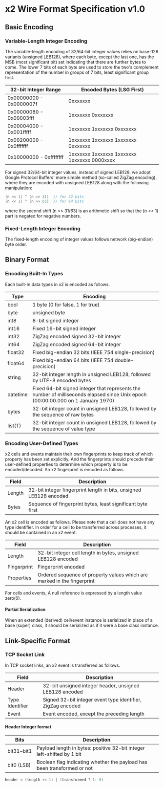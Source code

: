 x2 Wire Format Specification v1.0
=================================

Basic Encoding
--------------

### Variable-Length Integer Encoding

The variable-length encoding of 32/64-bit integer values relies on base-128
variants (unsigned LEB128), where each byte, except the last one, has the MSB
(most significant bit) set indicating that there are further bytes to come. The
lower 7 bits of each byte are used to store the two's complement representation
of the number in groups of 7 bits, least significant group first.

| 32-bit Integer Range    | Encoded Bytes (LSG First)                    |
|-------------------------|----------------------------------------------|
| 0x00000000 - 0x0000007f | 0xxxxxxx                                     |
| 0x00000080 - 0x00003fff | 1xxxxxxx 0xxxxxxx                            |
| 0x00004000 - 0x001fffff | 1xxxxxxx 1xxxxxxx 0xxxxxxx                   |
| 0x00200000 - 0x0fffffff | 1xxxxxxx 1xxxxxxx 1xxxxxxx 0xxxxxxx          |
| 0x10000000 - 0xffffffff | 1xxxxxxx 1xxxxxxx 1xxxxxxx 1xxxxxxx 0000xxxx |

For signed 32/64-bit integer values, instead of signed LEB128, we adopt Google
Protocol Buffers' more simple method (so-called ZigZag encoding), where they are
encoded with unsigned LEB128 along with the following manipulation:

```c
(n << 1) ^ (n >> 31)  // for 32 bits
(n << 1) ^ (n >> 63)  // for 64 bits
```

where the second shift (n >> 31/63) is an arithmetic shift so that the (n << 1)
part is negated for negative numbers.

### Fixed-Length Integer Encoding

The fixed-length encoding of integer values follows network (big-endian) byte
order.

Binary Format
-------------

### Encoding Built-In Types

Each built-in data types in x2 is encoded as follows.

| Type     | Encoding                                             |
|----------|------------------------------------------------------|
| bool     | 1 byte (0 for false, 1 for true)                     |
| byte     | unsigned byte                                        |
| int8     | 8-bit signed integer                                 |
| int16    | Fixed 16-bit signed integer                          |
| int32    | ZigZag encoded signed 32-bit integer                 |
| int64    | ZigZag encoded signed 64-bit integer                 |
| float32  | Fixed big-endian 32 bits (IEEE 754 single-precision) |
| float64  | Fixed big-endian 64 bits (IEEE 754 double-precision) |
| string   | 32-bit integer length in unsigned LEB128, followed by UTF-8 encoded bytes |
| datetime | Fixed 64-bit signed integer that represents the number of milliseconds elapsed since Unix epoch (00:00:00.000 on 1 January 1970) |
| bytes    | 32-bit integer count in unsigned LEB128, followed by the sequence of raw bytes |
| list(T)  | 32-bit integer count in unsigned LEB128, followed by the sequence of value type |

### Encoding User-Defined Types

x2 cells and events maintain their own fingerprints to keep track of which
property has been set explicitly. And the fingerprints should precede their
user-defined properties to determine which property is to be encoded/decoded.
An x2 fingerprint is encoded as follows.

| Field  | Description                                                        |
|--------|--------------------------------------------------------------------|
| Length | 32-bit integer fingerprint length in bits, unsigned LEB128 encoded |
| Bytes  | Sequence of fingerprint bytes, least significant byte first        |

An x2 cell is encoded as follows. Please note that a cell does not have any type
identifier. In order for a cell to be transferred across processes, it should be
contained in an x2 event.

| Field       | Description                                                  |
|-------------|--------------------------------------------------------------|
| Length      | 32-bit integer cell length in bytes, unsigned LEB128 encoded |
| Fingerprint | Fingerprint encoded                                          |
| Properties  | Ordered sequence of property values which are marked in the fingerprint |

For cells and events, A null reference is expressed by a length value zero(0).

#### Partial Serialization

When an extended (derived) cell/event instance is serialized in place of a base
(super) class, it should be serialized as if it were a base class instance.

Link-Specific Format
--------------------

### TCP Socket Link

In TCP socket links, an x2 event is transferred as follows.

| Field           | Description                                                |
|-----------------|------------------------------------------------------------|
| Header          | 32-bit unsigned integer header, unsigned LEB128 encoded    |
| Type Identifier | Signed 32-bit integer event type identifier, ZigZag encoded |
| Event           | Event encoded, except the preceding length                 |

#### Header Integer format

| Bits       | Description                                                     |
|------------|-----------------------------------------------------------------|
| bit31~bit1 | Payload length in bytes: positive 32-bit integer left-shifted by 1 bit |
| bit0 (LSB) | Boolean flag indicating whether the payload has been transformed or not |

```c
header = (length << 1) | (transformed ? 1: 0)
```
